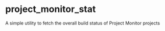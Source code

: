 # project_monitor_stat
A simple utility to fetch the overall build status of Project Monitor projects
